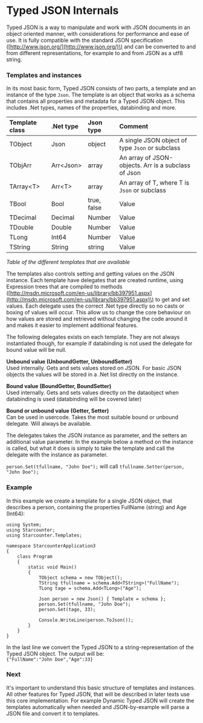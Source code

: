 # Typed JSON Internals



Typed JSON is a way to manipulate and work with JSON documents in an object oriented manner, with considerations for performance and ease of use. It is fully compatible with the standard JSON specification \([http://www.json.org/](http://www.json.org/)\) and can be converted to and from different representations, for example to and from JSON as a utf8 string.

### Templates and instances

In its most basic form, Typed JSON consists of two parts, a template and an instance of the type `Json`. The template is an object that works as a schema that contains all properties and metadata for a Typed JSON object. This includes .Net types, names of the properties, databinding and more.



| Template class | .Net type | Json type | Comment |
| :--- | :--- | :--- | :--- |
| TObject | Json | object | A single JSON object of type `Json` or subclass |
| TObjArr | Arr&lt;Json&gt; | array | An array of JSON-objects. Arr is a subclass of Json |
| TArray&lt;T&gt; | Arr&lt;T&gt; | array | An array of T, where T is `Json` or subclass |
| TBool | Bool | true, false | Value |
| TDecimal | Decimal | Number | Value |
| TDouble | Double | Number | Value |
| TLong | Int64 | Number | Value |
| TString | String | string | Value |

_Table of the different templates that are available_

The templates also controls setting and getting values on the JSON instance. Each template have delegates that are created runtime, using Expression trees that are compiled to methods \([http://msdn.microsoft.com/en-us/library/bb397951.aspx](http://msdn.microsoft.com/en-us/library/bb397951.aspx)\) to get and set values. Each delegate uses the correct .Net type directly so no casts or boxing of values will occur. This allow us to change the core behaviour on how values are stored and retrieved without changing the code around it and makes it easier to implement additional features.

The following delegates exists on each template. They are not always instantiated though, for example if databinding is not used the delegate for bound value will be null.

**Unbound value \(UnboundGetter, UnboundSetter\)**  
Used internally. Gets and sets values stored on JSON. For basic JSON objects the values will be stored in a .Net list directly on the instance.

**Bound value \(BoundGetter, BoundSetter\)**  
Used internally. Gets and sets values directly on the dataobject when databinding is used \(databinding will be covered later\)

**Bound or unbound value \(Getter, Setter\)**  
Can be used in usercode. Takes the most suitable bound or unbound delegate. Will always be available.

The delegates takes the JSON instance as parameter, and the setters an additional value parameter. In the example below a method on the instance is called, but what it does is simply to take the template and call the delegate with the instance as parameter.

`person.Set(tfullname, "John Doe");` will call `tfullname.Setter(person, "John Doe");`



### Example

In this example we create a template for a single JSON object, that describes a person, containing the properties FullName \(string\) and Age \(Int64\):

```
using System;
using Starcounter;
using Starcounter.Templates;

namespace StarcounterApplication3
{
    class Program
    {
        static void Main()
        {
            TObject schema = new TObject();
            TString tfullname = schema.Add<TString>("FullName");
            TLong tage = schema.Add<TLong>("Age");

            Json person = new Json() { Template = schema };
            person.Set(tfullname, "John Doe");
            person.Set(tage, 33);

            Console.WriteLine(person.ToJson());
        }
    }
}
```

In the last line we convert the Typed JSON to a string-representation of the Typed JSON object. The output will be:  
`{"FullName":"John Doe","Age":33}`

### Next

It's important to understand this basic structure of templates and instances. All other features for Typed JSON, that will be described in later texts use this core implementation. For example Dynamic Typed JSON will create the templates automatically when needed and JSON-by-example will parse a JSON file and convert it to templates.

